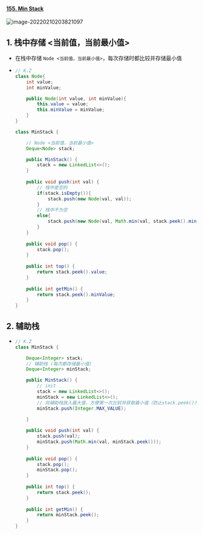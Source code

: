 #### [155. Min Stack](https://leetcode-cn.com/problems/min-stack/)

![image-20220210203821097](https://raw.githubusercontent.com/TWDH/Leetcode-From-Zero/pictures/img/image-20220210203821097.png)

## 1. 栈中存储 <当前值，当前最小值>

- 在栈中存储 `Node <当前值，当前最小值>`，每次存储时都比较并存储最小值

- ```java
  // K.Z
  class Node{
      int value;
      int minValue;
  
      public Node(int value, int minValue){
          this.value = value;
          this.minValue = minValue;
      }
  }
  
  class MinStack {
  
      // Node <当前值，当前最小值>
      Deque<Node> stack;
  
      public MinStack() {
          stack = new LinkedList<>();
      }
      
      public void push(int val) {
          // 栈中是空的
          if(stack.isEmpty()){
              stack.push(new Node(val, val));
          }
          // 栈中不为空
          else{
              stack.push(new Node(val, Math.min(val, stack.peek().minValue)));
          }
      }
      
      public void pop() {
          stack.pop();
      }
      
      public int top() {
          return stack.peek().value;
      }
      
      public int getMin() {
          return stack.peek().minValue;
      }
  }
  ```

## 2. 辅助栈

- ```java
  // K.Z
  class MinStack {
  
      Deque<Integer> stack;
      // 辅助栈 (每次都存储最小值)
      Deque<Integer> minStack;
  
      public MinStack() {
          // init
          stack = new LinkedList<>();
          minStack = new LinkedList<>();
          // 向辅助栈放入最大值，方便第一次比较并获取最小值（防止stack.peek()为空）
          minStack.push(Integer.MAX_VALUE);
  
      }
      
      public void push(int val) {
          stack.push(val);
          minStack.push(Math.min(val, minStack.peek()));
      }
      
      public void pop() {
          stack.pop();
          minStack.pop();
      }
      
      public int top() {
          return stack.peek();
      }
      
      public int getMin() {
          return minStack.peek();
      }
  }
  ```

  
  

